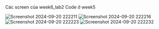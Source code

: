 Các screen của week6_lab2
Code ở week5

![Screenshot 2024-09-20 222211](https://github.com/user-attachments/assets/fe959dc0-3c74-4de3-9778-b70971782cc5)
![Screenshot 2024-09-20 222216](https://github.com/user-attachments/assets/ad95608d-a08c-4a5f-9b5a-c3317e5019ba)
![Screenshot 2024-09-20 222223](https://github.com/user-attachments/assets/f6ef55cf-1b86-4321-bd07-927534545d51)
![Screenshot 2024-09-20 222232](https://github.com/user-attachments/assets/15f95a4e-0a59-4855-809d-e1523848bd73)
